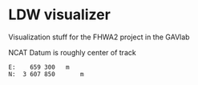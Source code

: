 LDW visualizer
==============

Visualization stuff for the FHWA2 project in the GAVlab

NCAT Datum is roughly center of track
	
	E: 	  659 300  	m
	N: 	3 607 850   	m
